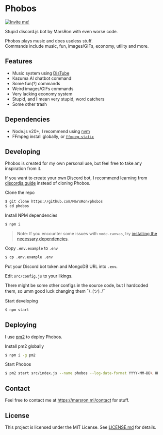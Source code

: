 # Phobos

[![Invite me!](https://img.shields.io/badge/Invite%20me!-%237289DA.svg?logo=discord&logoColor=white)](https://discord.com/oauth2/authorize?client_id=738252807525892139&scope=bot&permissions=8)

Stupid discord.js bot by MarsRon with even worse code.

Phobos plays music and does useless stuff.\
Commands include music, fun, images/GIFs, economy, utility and more.

## Features

- Music system using [DisTube](https://distube.js.org)
- Kazuma AI chatbot command
- Some fun(?) commands
- Weird images/GIFs commands
- Very lacking economy system
- Stupid, and I mean very stupid, word catchers
- Some other trash

## Dependencies

- Node.js v20+, I recommend using [nvm](https://github.com/nvm-sh/nvm#readme)
- FFmpeg install globally, or [`ffmpeg-static`](https://www.npmjs.com/package/ffmpeg-static)

## Developing

Phobos is created for my own personal use, but feel free to take any inspiration from it.

If you want to create your own Discord bot, I recommend learning from [discordjs.guide](https://discordjs.guide) instead of cloning Phobos.

Clone the repo

```bash
$ git clone https://github.com/MarsRon/phobos
$ cd phobos
```

Install NPM dependencies

```bash
$ npm i
```
> Note: If you encounter some issues with `node-canvas`, try [installing the necessary dependencies](https://github.com/Automattic/node-canvas?tab=readme-ov-file#compiling).

Copy `.env.example` to `.env`

```bash
$ cp .env.example .env
```

Put your Discord bot token and MongoDB URL into `.env`.

Edit `src/config.js` to your likings.

There might be some other configs in the source code, but I hardcoded them, so umm good luck changing them ¯\\\_(ツ)\_/¯

Start developing

```bash
$ npm start
```

## Deploying

I use [pm2](https://pm2.keymetrics.io/docs/usage/quick-start/) to deploy Phobos.

Install pm2 globally

```bash
$ npm i -g pm2
```

Start Phobos

```bash
$ pm2 start src/index.js --name phobos --log-date-format YYYY-MM-DD\ HH:mm:ss
```

## Contact

Feel free to contact me at https://marsron.ml/contact for stuff.

## License

This project is licensed under the MIT License. See [LICENSE.md](https://github.com/MarsRon/phobos/blob/main/LICENSE.md) for details.

